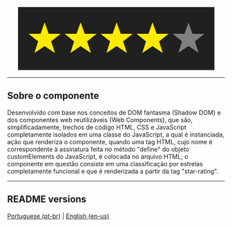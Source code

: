 <div align="center">
  <img src="./.github/demo.png" />
</div>

<hr>

## Sobre o componente

<p>
  Desenvolvido com base nos conceitos de DOM fantasma (Shadow DOM) e dos componentes web reutilizáveis (Web Components), que são, simplificadamente, trechos de código HTML, CSS e JavaScript completamente isolados em uma classe do JavaScript, a qual é instanciada, ação que renderiza o componente, quando uma tag HTML, cujo nome é correspondente à assinatura feita no método "define" do objeto customElements do JavaScript, é colocada no arquivo HTML; o componente em questão consiste em uma classificação por estrelas completamente funcional e que é renderizada a partir da tag "star-rating".
</p>

<hr>

## README versions

<div>
  <a href="https://github.com/ThiagoBrito-Dev/star-rating-with-web-components/blob/main/README.md">
    Portuguese (pt-br)</a>
  |   
  <a href="https://github.com/ThiagoBrito-Dev/star-rating-with-web-components/blob/main/README-en.md">
    English (en-us)</a>
</div>
